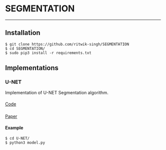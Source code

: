# SEGMENTATION
***

## Installation
    $ git clone https://github.com/ritwik-singh/SEGMENTATION
    $ cd SEGMENTATION/
    $ sudo pip3 install -r requirements.txt
    
## Implementations 

### U-NET

Implementation of U-NET Segmentation algorithm.
####
[Code](U-NET/model.py)
#####
[Paper](U-NET/1505.04597.pdf)

#### Example
```
$ cd U-NET/
$ python3 model.py
```
